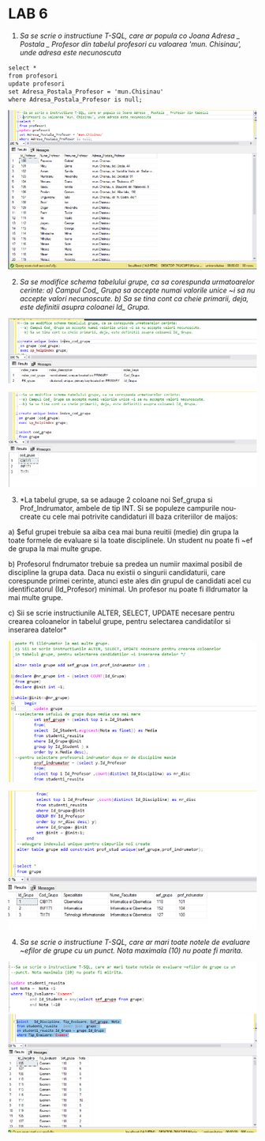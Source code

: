# LAB 6


1. _Sa se scrie o instructiune T-SQL, care ar popula co Joana Adresa _ Postala _ Profesor din tabelul profesori cu valoarea 'mun. Chisinau', unde adresa este necunoscuta_
 
 ```
select *
from profesori
update profesori
set Adresa_Postala_Profesor = 'mun.Chisinau'
where Adresa_Postala_Profesor is null;
  ```

![GitHub Logo](https://github.com/MaryMN/BDC/blob/master/lab6/photo/1.PNG)



2. *Sa se modifice schema tabelului grupe, ca sa corespunda urmatoarelor cerinte: a) Campul Cod_ Grupa sa accepte numai valorile unice ~i sa nu accepte valori necunoscute. b) Sa se tina cont ca cheie primarii, deja, este definitii asupra coloanei Id_ Grupa.*

![GitHub Logo](https://github.com/MaryMN/BDC/blob/master/lab6/photo/2.PNG)

![GitHub Logo](https://github.com/MaryMN/BDC/blob/master/lab6/photo/2.1.PNG)



3. *La tabelul grupe, sa se adauge 2 coloane noi Sef_grupa si Prof_Indrumator, ambele de tip INT. Si se populeze campurile nou-create cu cele mai potrivite candidaturi ill baza criteriilor de maijos: 

a) $eful grupei trebuie sa aiba cea mai buna reuitii (medie) din grupa la toate formele de evaluare si la toate disciplinele. Un student nu poate fi ~ef de grupa la mai multe grupe. 

b) Profesorul fndrumator trebuie sa predea un numiir maximal posibil de discipline la grupa data. Daca nu existii o singurii candidaturii, care corespunde primei cerinte, atunci este ales din grupul de candidati acel cu identificatorul (Id_Profesor) minimal. Un profesor nu poate fi illdrumator la mai multe grupe. 

c) Sii se scrie instructiunile ALTER, SELECT, UPDATE necesare pentru crearea coloanelor in tabelul grupe, pentru selectarea candidatilor si inserarea datelor*


![GitHub Logo](https://github.com/MaryMN/BDC/blob/master/lab6/photo/3.PNG)

![GitHub Logo](https://github.com/MaryMN/BDC/blob/master/lab6/photo/3.1.PNG)




4. *Sa se scrie o instructiune T-SQL, care ar mari toate notele de evaluare ~efilor de grupe cu un punct. Nota maximala (10) nu poate fi marita.*

![GitHub Logo](https://github.com/MaryMN/BDC/blob/master/lab6/photo/4.PNG)
![GitHub Logo](https://github.com/MaryMN/BDC/blob/master/lab6/photo/4.1.PNG)
